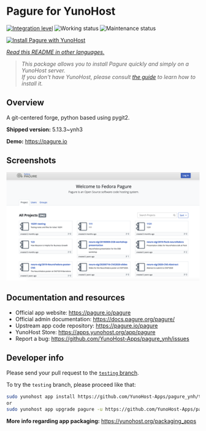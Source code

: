 <!--
N.B.: This README was automatically generated by <https://github.com/YunoHost/apps/tree/master/tools/readme_generator>
It shall NOT be edited by hand.
-->

# Pagure for YunoHost

[![Integration level](https://dash.yunohost.org/integration/pagure.svg)](https://dash.yunohost.org/appci/app/pagure) ![Working status](https://ci-apps.yunohost.org/ci/badges/pagure.status.svg) ![Maintenance status](https://ci-apps.yunohost.org/ci/badges/pagure.maintain.svg)

[![Install Pagure with YunoHost](https://install-app.yunohost.org/install-with-yunohost.svg)](https://install-app.yunohost.org/?app=pagure)

*[Read this README in other languages.](./ALL_README.md)*

> *This package allows you to install Pagure quickly and simply on a YunoHost server.*  
> *If you don't have YunoHost, please consult [the guide](https://yunohost.org/install) to learn how to install it.*

## Overview

A git-centered forge, python based using pygit2.

**Shipped version:** 5.13.3~ynh3

**Demo:** <https://pagure.io>

## Screenshots

![Screenshot of Pagure](./doc/screenshots/screenshot.png)

## Documentation and resources

- Official app website: <https://pagure.io/pagure>
- Official admin documentation: <https://docs.pagure.org/pagure/>
- Upstream app code repository: <https://pagure.io/pagure>
- YunoHost Store: <https://apps.yunohost.org/app/pagure>
- Report a bug: <https://github.com/YunoHost-Apps/pagure_ynh/issues>

## Developer info

Please send your pull request to the [`testing` branch](https://github.com/YunoHost-Apps/pagure_ynh/tree/testing).

To try the `testing` branch, please proceed like that:

```bash
sudo yunohost app install https://github.com/YunoHost-Apps/pagure_ynh/tree/testing --debug
or
sudo yunohost app upgrade pagure -u https://github.com/YunoHost-Apps/pagure_ynh/tree/testing --debug
```

**More info regarding app packaging:** <https://yunohost.org/packaging_apps>
